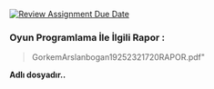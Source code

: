 [![Review Assignment Due Date](https://classroom.github.com/assets/deadline-readme-button-24ddc0f5d75046c5622901739e7c5dd533143b0c8e959d652212380cedb1ea36.svg)](https://classroom.github.com/a/gTiETg9a)
### **Oyun Programlama İle İlgili Rapor :**
> GorkemArslanbogan19252321720RAPOR.pdf"

**Adlı dosyadır..**
